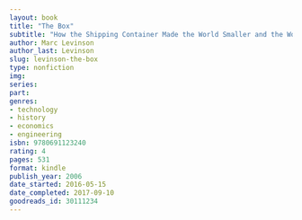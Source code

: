 ```yaml
---
layout: book
title: "The Box"
subtitle: "How the Shipping Container Made the World Smaller and the World Economy Bigger"
author: Marc Levinson
author_last: Levinson
slug: levinson-the-box
type: nonfiction
img: 
series: 
part: 
genres:
- technology
- history
- economics
- engineering
isbn: 9780691123240
rating: 4
pages: 531
format: kindle
publish_year: 2006
date_started: 2016-05-15
date_completed: 2017-09-10
goodreads_id: 30111234
---
```

